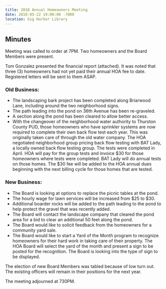```yaml
---
title: 2018 Annual Homeowners Meeting
date: 2018-05-22 19:00:00 -7000
location: Gig Harbor Library
---
```


## Minutes

Meeting was called to order at 7PM. Two homeowners and the Board Members were present.

Tom Gonzalez presented the financial report (attached). It was noted that three (3) homeowners had not yet paid their annual HOA fee to date. Registered letters will be sent to them ASAP.

### Old Business:

* The landscaping bark project has been completed along Briarwood Lane, including around the two neighborhood signs.
* The path leading into the pond on 36th Avenue has been re-graveled.
* A section along the pond has been cleared to allow better access.
* With the changeover of the neighborhood water authority to Thurston County PUD, those homeowners who have sprinkler systems are now required to complete their own back flow test each year. This was originally taken care of through the old water company. The HOA negotiated neighborhood group pricing back flow testing with BAT Lady, a locally owned back flow testing group. The tests were completed in April. HOA will pay for the group tests and invoice $30 for those homeowners where tests were completed. BAT Lady will do annual tests on those homes. The $30 fee will be added to the HOA annual dues beginning with the next billing cycle for those homes that are tested.

### New Business:

* The Board is looking at options to replace the picnic tables at the pond.
* The hourly wage for lawn services will be increased from $25 to $30.
* Additional boarder rocks will be added to the path leading to the pond to help protect the gravel that was recently added.
* The Board will contact the landscape company that cleared the pond area for a bid to clear an additional 50 feet along the pond.
* The Board would like to solicit feedback from the homeowners for a community yard sale.
* The Board would like to start a Yard of the Month program to recognize homeowners for their hard work in taking care of their property. The HOA Board will select the yard of the month and present a sign to be posted for the recognition. The Board is looking into the type of sign to be displayed.

The election of new Board Members was tabled because of low turn out. The existing officers will remain in their positions for the next year.

The meeting adjourned at 730PM.
